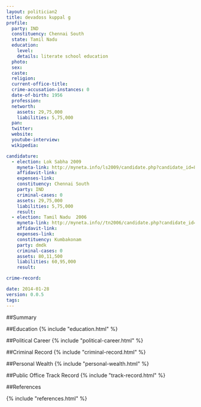 ```yaml
---
layout: politician2
title: devadoss kuppal g
profile: 
  party: IND
  constituency: Chennai South
  state: Tamil Nadu
  education: 
    level: 
    details: literate school education
  photo: 
  sex: 
  caste: 
  religion: 
  current-office-title: 
  crime-accusation-instances: 0
  date-of-birth: 1956
  profession: 
  networth: 
    assets: 29,75,000
    liabilities: 5,75,000
  pan: 
  twitter: 
  website: 
  youtube-interview: 
  wikipedia: 

candidature: 
  - election: Lok Sabha 2009
    myneta-link: http://myneta.info/ls2009/candidate.php?candidate_id=8797
    affidavit-link: 
    expenses-link: 
    constituency: Chennai South 
    party: IND
    criminal-cases: 0
    assets: 29,75,000
    liabilities: 5,75,000
    result:  
  - election: Tamil Nadu  2006
    myneta-link: http://myneta.info//tn2006/candidate.php?candidate_id=994
    affidavit-link: 
    expenses-link: 
    constituency: Kumbakonam 
    party: dmdk
    criminal-cases: 0
    assets: 80,11,500
    liabilities: 60,95,000
    result:  

crime-record: 

date: 2014-01-28
version: 0.0.5
tags: 
---
```

##Summary


##Education
{% include "education.html" %}


##Political Career
{% include "political-career.html" %}


##Criminal Record
{% include "criminal-record.html" %}


##Personal Wealth
{% include "personal-wealth.html" %}


##Public Office Track Record
{% include "track-record.html" %}


##References


{% include "references.html" %}
